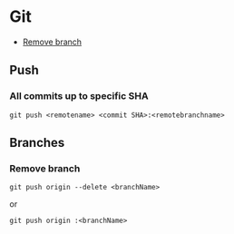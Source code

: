 Git
===

- [Remove branch](/sheets/Git.md#remove-branch)

## Push
### All commits up to specific SHA

```
git push <remotename> <commit SHA>:<remotebranchname>
```

## Branches
### Remove branch

```
git push origin --delete <branchName>
```
or
```
git push origin :<branchName>
```
